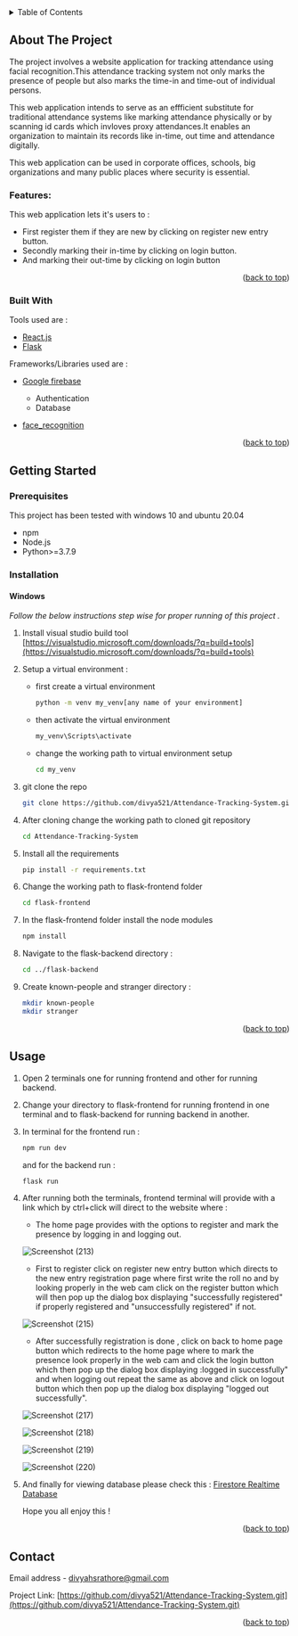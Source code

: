 <!-- <div id="top"></div> -->
<!--
*** Thanks for checking out the Best-README-Template. If you have a suggestion
*** that would make this better, please fork the repo and create a pull request
*** or simply open an issue with the tag "enhancement".
*** Don't forget to give the project a star!
*** Thanks again! Now go create something AMAZING! :D
-->

<!-- PROJECT SHIELDS -->
<!--
*** I'm using markdown "reference style" links for readability.
*** Reference links are enclosed in brackets [ ] instead of parentheses ( ).
*** See the bottom of this document for the declaration of the reference variables
*** for contributors-url, forks-url, etc. This is an optional, concise syntax you may use.
*** https://www.markdownguide.org/basic-syntax/#reference-style-links
-->
<!-- [![Contributors][contributors-shield]][contributors-url]
[![Forks][forks-shield]][forks-url]
[![Stargazers][stars-shield]][stars-url]
[![Issues][issues-shield]][issues-url]
[![MIT License][license-shield]][license-url]
[![LinkedIn][linkedin-shield]][linkedin-url] -->



<!-- PROJECT LOGO -->
<!-- <br />
<div align="center">
  <a href="https://github.com/othneildrew/Best-README-Template">
    <img src="images/logo.png" alt="Logo" width="80" height="80">
  </a>

  <h3 align="center">Best-README-Template</h3>

  <p align="center">
    An awesome README template to jumpstart your projects!
    <br />
    <a href="https://github.com/othneildrew/Best-README-Template"><strong>Explore the docs »</strong></a>
    <br />
    <br />
    <a href="https://github.com/othneildrew/Best-README-Template">View Demo</a>
    ·
    <a href="https://github.com/othneildrew/Best-README-Template/issues">Report Bug</a>
    ·
    <a href="https://github.com/othneildrew/Best-README-Template/issues">Request Feature</a>
  </p>
</div> -->



<!-- TABLE OF CONTENTS -->
<details>
  <summary>Table of Contents</summary>
  <ol>
    <li>
      <a href="#about-the-project">About The Project</a>
      <ul>
        <li><a href="#built-with">Built With</a></li>
      </ul>
    </li>
    <li>
      <a href="#getting-started">Getting Started</a>
      <ul>
        <li><a href="#prerequisites">Prerequisites</a></li>
        <li><a href="#installation">Installation</a></li>
      </ul>
    </li>
    <li><a href="#usage">Usage</a></li>
    <!-- <li><a href="#roadmap">Roadmap</a></li> -->
    <!-- <li><a href="#contributing">Contributing</a></li> -->
    <!-- <li><a href="#license">License</a></li> -->
    <li><a href="#contact">Contact</a></li>
    <!-- <li><a href="#acknowledgments">Acknowledgments</a></li> -->
  </ol>
</details>



<!-- ABOUT THE PROJECT -->
## About The Project

<!-- [![Product Name Screen Shot][product-screenshot]](https://example.com) -->

The project involves a website application for tracking attendance using facial recognition.This attendance tracking system not only marks the presence of people but also marks the time-in and time-out of individual persons.

This web application intends to serve as an effficient substitute for traditional attendance systems like marking attendance physically or by scanning id cards which invloves proxy attendances.It  enables an organization to maintain its records like in-time, out time and attendance digitally.

This web application can be used in corporate offices, schools, big organizations  and many public places where security is essential.

<!-- It  enables an organization to maintain its records like in-time, out time and attendance digitally. Now such digitalization of the system will help in better visualization of the data using graphs to display the no. of employees present today and total work hours of each employee. -->

### Features:
This web application lets it's users to :
* First register them if they are new by clicking on register new entry button.
* Secondly marking their in-time by clicking on login button.
* And marking their out-time by clicking on login button

<!-- Of course, no one template will serve all projects since your needs may be different. So I'll be adding more in the near future. You may also suggest changes by forking this repo and creating a pull request or opening an issue. Thanks to all the people have contributed to expanding this template! -->

<!-- Use the `BLANK_README.md` to get started. -->

<p align="right">(<a href="#top">back to top</a>)</p>



### Built With

 Tools used are :

* [React.js](https://reactjs.org/)
* [Flask](https://flask.palletsprojects.com/en/2.1.x/)

Frameworks/Libraries used are :
* [Google firebase](https://firebase.google.com/?gclid=CjwKCAjwkMeUBhBuEiwA4hpqEK3GpdhUdascT_h2jzUfJk-3nEQxQZdgOTYuxeidAStFt1DrdVX8phoC9TkQAvD_BwE&gclsrc=aw.ds)

    *  Authentication
    *  Database 

* [face_recognition](https://pypi.org/project/face-recognition/)
<p align="right">(<a href="#top">back to top</a>)</p>



<!-- GETTING STARTED -->
## Getting Started

<!-- This is an example of how you may give instructions on setting up your project locally.
To get a local copy up and running follow these simple example steps. -->

### Prerequisites

This project has been tested with windows 10 and ubuntu 20.04 
* npm
* Node.js
* Python>=3.7.9

### Installation

#### Windows
_Follow the below instructions step wise for proper running of this project ._

1. Install visual studio build tool [https://visualstudio.microsoft.com/downloads/?q=build+tools](https://visualstudio.microsoft.com/downloads/?q=build+tools)
2. Setup a virtual environment :

   * first create a virtual environment

      ```sh
      python -m venv my_venv[any name of your environment]
      ```
   * then activate the virtual environment

      ```sh
      my_venv\Scripts\activate
      ```
   * change the working path to virtual environment setup 
      ```sh
      cd my_venv
      ```
3. git clone the repo 
   ```sh
   git clone https://github.com/divya521/Attendance-Tracking-System.git(my repo url)
   ```
4. After cloning change the working path to cloned git repository
   ```sh
   cd Attendance-Tracking-System
   ```
5. Install all the requirements 
   ```sh
   pip install -r requirements.txt
   ```
6. Change the working path to flask-frontend folder
   ```sh
   cd flask-frontend
   ```
7. In the flask-frontend folder install the node modules  
   ```sh
   npm install
   ```

8. Navigate to the flask-backend directory :
   ```sh
   cd ../flask-backend
   ```

9. Create known-people and stranger directory :
    ```sh
    mkdir known-people
    mkdir stranger
    ```
<!-- #### Linux
_Follow the same steps as above with different command line for linux terminal :

1. Install visual studio build tool [] -->

<p align="right">(<a href="#top">back to top</a>)</p>



<!-- USAGE EXAMPLES -->
## Usage

1. Open 2 terminals one for running frontend and other for running backend.
2. Change your directory to flask-frontend for running frontend in one terminal and to flask-backend for running backend in another.
3. In terminal for the frontend run : 

    ```sh
    npm run dev
    ```
   and for the backend run :

    ```sh
    flask run
    ```
4. After running both the terminals, frontend terminal will provide with a link which by ctrl+click will direct to the website where :

   * The home page provides with the options to register and mark the presence by logging in and logging out.


   ![Screenshot (213)](https://user-images.githubusercontent.com/64090048/170852899-634246dc-1484-410f-83d5-3d87dc2bf131.png)

      
   * First to register click on register new entry button which directs to the new entry registration page where first write the roll no and  by looking properly in the web cam click on the register button which will then pop up the dialog box displaying "successfully registered" if properly registered and "unsuccessfully registered" if not.

   ![Screenshot (215)](https://user-images.githubusercontent.com/64090048/170853022-918cfea4-29a3-4c83-abf8-3c4231dc9eb6.png)


   * After successfully registration is done , click on back to home page button which redirects to the home page where to mark the presence look properly in the web cam and click the login button which then pop up the dialog box displaying :logged in successfully" and when logging out repeat the same as above and click on logout button which then pop up the dialog box displaying "logged out successfully".


   ![Screenshot (217)](https://user-images.githubusercontent.com/64090048/170853046-0d6b4b3e-6cdf-4e5c-9e58-e78ababdd395.png)


   ![Screenshot (218)](https://user-images.githubusercontent.com/64090048/170853984-4499c8f7-569a-4032-ab60-562c809c3353.png)


   ![Screenshot (219)](https://user-images.githubusercontent.com/64090048/170854002-a4b40d38-de3a-422c-bc18-715b41c93da0.png)

   ![Screenshot (220)](https://user-images.githubusercontent.com/64090048/170854014-2e35717f-a891-4589-b390-8045e4f9d4c3.png)


5. And finally for viewing database please check this : 
  [Firestore Realtime Database](https://console.firebase.google.com/u/0/project/face-recognition-d754f/database/face-recognition-d754f-default-rtdb/data)



     Hope you all enjoy this !



<!-- _For more examples, please refer to the [Documentation](https://example.com)_ -->

<p align="right">(<a href="#top">back to top</a>)</p>



<!-- ROADMAP -->
<!-- ## Roadmap

- [x] Add Changelog
- [x] Add back to top links
- [ ] Add Additional Templates w/ Examples
- [ ] Add "components" document to easily copy & paste sections of the readme
- [ ] Multi-language Support
    - [ ] Chinese
    - [ ] Spanish

See the [open issues](https://github.com/othneildrew/Best-README-Template/issues) for a full list of proposed features (and known issues). -->

<!-- <p align="right">(<a href="#top">back to top</a>)</p> -->



<!-- CONTRIBUTING -->
<!-- ## Contributing

Contributions are what make the open source community such an amazing place to learn, inspire, and create. Any contributions you make are **greatly appreciated**.

If you have a suggestion that would make this better, please fork the repo and create a pull request. You can also simply open an issue with the tag "enhancement".
Don't forget to give the project a star! Thanks again!

1. Fork the Project
2. Create your Feature Branch (`git checkout -b feature/AmazingFeature`)
3. Commit your Changes (`git commit -m 'Add some AmazingFeature'`)
4. Push to the Branch (`git push origin feature/AmazingFeature`)
5. Open a Pull Request

<p align="right">(<a href="#top">back to top</a>)</p>



<!-- LICENSE -->
<!-- ## License

Distributed under the MIT License. See `LICENSE.txt` for more information.

<p align="right">(<a href="#top">back to top</a>)</p>

 --> 

<!-- CONTACT -->
## Contact

Email address  -  divyahsrathore@gmail.com

Project Link: [https://github.com/divya521/Attendance-Tracking-System.git](https://github.com/divya521/Attendance-Tracking-System.git)

<p align="right">(<a href="#top">back to top</a>)</p>



<!-- ACKNOWLEDGMENTS -->
<!-- ## Acknowledgments

Use this space to list resources you find helpful and would like to give credit to. I've included a few of my favorites to kick things off!

* [Choose an Open Source License](https://choosealicense.com)
* [GitHub Emoji Cheat Sheet](https://www.webpagefx.com/tools/emoji-cheat-sheet)
* [Malven's Flexbox Cheatsheet](https://flexbox.malven.co/)
* [Malven's Grid Cheatsheet](https://grid.malven.co/)
* [Img Shields](https://shields.io)
* [GitHub Pages](https://pages.github.com)
* [Font Awesome](https://fontawesome.com)
* [React Icons](https://react-icons.github.io/react-icons/search)

<p align="right">(<a href="#top">back to top</a>)</p>
 -->


<!-- MARKDOWN LINKS & IMAGES -->
<!-- https://www.markdownguide.org/basic-syntax/#reference-style-links -->
[contributors-shield]: https://img.shields.io/github/contributors/othneildrew/Best-README-Template.svg?style=for-the-badge
[contributors-url]: https://github.com/othneildrew/Best-README-Template/graphs/contributors
[forks-shield]: https://img.shields.io/github/forks/othneildrew/Best-README-Template.svg?style=for-the-badge
[forks-url]: https://github.com/othneildrew/Best-README-Template/network/members
[stars-shield]: https://img.shields.io/github/stars/othneildrew/Best-README-Template.svg?style=for-the-badge
[stars-url]: https://github.com/othneildrew/Best-README-Template/stargazers
[issues-shield]: https://img.shields.io/github/issues/othneildrew/Best-README-Template.svg?style=for-the-badge
[issues-url]: https://github.com/othneildrew/Best-README-Template/issues
[license-shield]: https://img.shields.io/github/license/othneildrew/Best-README-Template.svg?style=for-the-badge
[license-url]: https://github.com/othneildrew/Best-README-Template/blob/master/LICENSE.txt
[linkedin-shield]: https://img.shields.io/badge/-LinkedIn-black.svg?style=for-the-badge&logo=linkedin&colorB=555
[linkedin-url]: https://linkedin.com/in/othneildrew
[product-screenshot]: images/screenshot.png
